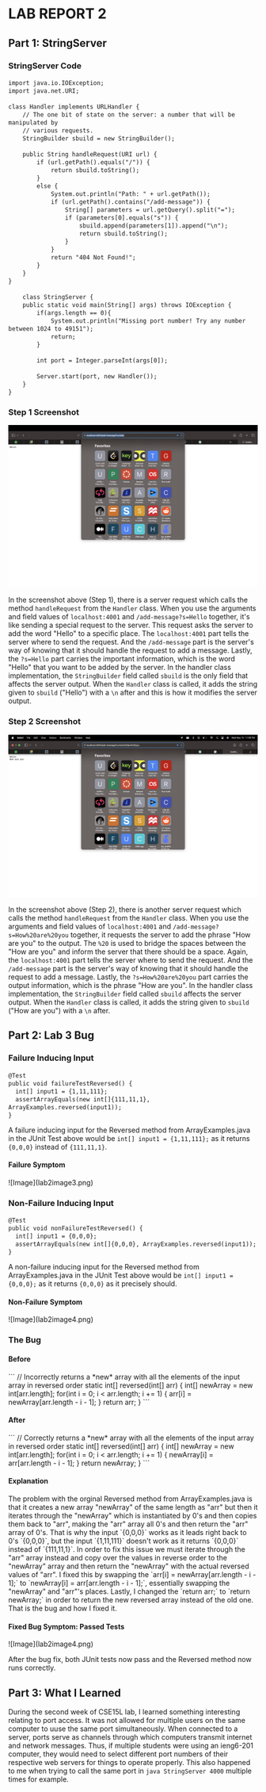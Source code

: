 <h1>LAB REPORT 2</h1>
<h2>Part 1: StringServer</h2>
<h3>StringServer Code</h3>

```
import java.io.IOException;
import java.net.URI;

class Handler implements URLHandler {
    // The one bit of state on the server: a number that will be manipulated by
    // various requests.
    StringBuilder sbuild = new StringBuilder();

    public String handleRequest(URI url) {
        if (url.getPath().equals("/")) {
            return sbuild.toString();
        } 
        else {
            System.out.println("Path: " + url.getPath());
            if (url.getPath().contains("/add-message")) {
                String[] parameters = url.getQuery().split("=");
                if (parameters[0].equals("s")) {
                    sbuild.append(parameters[1]).append("\n");
                    return sbuild.toString();
                }
            }
            return "404 Not Found!";
        }
    }
}

    class StringServer {
    public static void main(String[] args) throws IOException {
        if(args.length == 0){
            System.out.println("Missing port number! Try any number between 1024 to 49151");
            return;
        }

        int port = Integer.parseInt(args[0]);

        Server.start(port, new Handler());
    }
}
```

<h3>Step 1 Screenshot</h3>


![Image](lab2image1.png)

In the screenshot above (Step 1), there is a server request which calls the method `handleRequest` from the `Handler` class. When you use the arguments and field values of `localhost:4001` and `/add-message?s=Hello` together, it's like sending a special request to the server. This request asks the server to add the word "Hello" to a specific place. The `localhost:4001` part tells the server where to send the request. And the `/add-message` part is the server's way of knowing that it should handle the request to add a message. Lastly, the `?s=Hello` part carries the important information, which is the word "Hello" that you want to be added by the server. In the handler class implementation, the `StringBuilder` field called `sbuild` is the only field that affects the server output. When the `Handler` class is called, it adds the string given to `sbuild`  ("Hello") with a `\n` after and this is how it modifies the server output.

<h3>Step 2 Screenshot</h3>


![Image](lab2image2.png)

In the screenshot above (Step 2), there is another server request which calls the method `handleRequest` from the `Handler` class. When you use the arguments and field values of `localhost:4001` and `/add-message?s=How%20are%20you` together, it requests the server to add the phrase "How are you" to the output. The `%20` is used to bridge the spaces between the "How are you" and inform the server that there should be a space. Again, the `localhost:4001` part tells the server where to send the request. And the `/add-message` part is the server's way of knowing that it should handle the request to add a message. Lastly, the `?s=How%20are%20you` part carries the output information, which is the phrase "How are you". In the handler class implementation, the `StringBuilder` field called `sbuild` affects the server output. When the `Handler` class is called, it adds the string given to `sbuild` ("How are you") with a `\n` after.



<h2>Part 2: Lab 3 Bug</h2>
<h3>Failure Inducing Input</h3>


```
@Test
public void failureTestReversed() {
  int[] input1 = {1,11,111};
  assertArrayEquals(new int[]{111,11,1}, ArrayExamples.reversed(input1));
}
```

A failure inducing input for the Reversed method from ArrayExamples.java in the JUnit Test above would be `int[] input1 = {1,11,111};` as it returns `{0,0,0}` instead of `{111,11,1}`.
<h4>Failure Symptom</h4>
![Image](lab2image3.png)


<h3>Non-Failure Inducing Input</h3>


```
@Test
public void nonFailureTestReversed() {
  int[] input1 = {0,0,0};
  assertArrayEquals(new int[]{0,0,0}, ArrayExamples.reversed(input1));
}
```

A non-failure inducing input for the Reversed method from ArrayExamples.java in the JUnit Test above would be `int[] input1 = {0,0,0};` as it returns `{0,0,0}` as it precisely should.
<h4>Non-Failure Symptom</h4>
![Image](lab2image4.png)


<h3>The Bug</h3>

<h4>Before</h4>
```
// Incorrectly returns a *new* array with all the elements of the input array in reversed order
static int[] reversed(int[] arr) {
  int[] newArray = new int[arr.length];
  for(int i = 0; i < arr.length; i += 1) {
    arr[i] = newArray[arr.length - i - 1];
  }
  return arr;
}
```
<h4>After</h4>
```
// Correctly returns a *new* array with all the elements of the input array in reversed order
static int[] reversed(int[] arr) {
  int[] newArray = new int[arr.length];
  for(int i = 0; i < arr.length; i += 1) {
    newArray[i] = arr[arr.length - i - 1];
  }
  return newArray;
}
```
<h4>Explanation</h4>
The problem with the orginal Reversed method from ArrayExamples.java is that it creates a new array "newArray" of the same length as "arr" but then it iterates through the "newArray" which is instantiated by 0's and then copies them back to "arr", making the "arr" array all 0's and then return the "arr" array of 0's. That is why the input `{0,0,0}` works as it leads right back to 0's `{0,0,0}`, but the input `{1,11,111}` doesn't work as it returns `{0,0,0}` instead of `{111,11,1}`. In order to fix this issue we must iterate through the "arr" array instead and copy over the values in reverse order to the "newArray" array and then return the "newArray" with the actual reversed values of "arr". I fixed this by swapping the `arr[i] = newArray[arr.length - i - 1];` to `newArray[i] = arr[arr.length - i - 1];`, essentially swapping the "newArray" and "arr"'s places. Lastly, I changed the `return arr;` to `return newArray;` in order to return the new reversed array instead of the old one. That is the bug and how I fixed it. 

<h4>Fixed Bug Symptom: Passed Tests</h4>
![Image](lab2image4.png)

After the bug fix, both JUnit tests now pass and the Reversed method now runs correctly.

<h2>Part 3: What I Learned</h2>

During the second week of CSE15L lab, I learned something interesting relating to port access. It was not allowed for multiple users on the same computer to uuse the same port simultaneously. When connected to a server, ports serve as channels through which computers transmit internet and network messages. Thus, if multiple students were using an ieng6-201 computer, they would need to select different port numbers of their respective web servers for things to operate properly. This also happened to me when trying to call the same port in `java StringServer 4000` multiple times for example.

